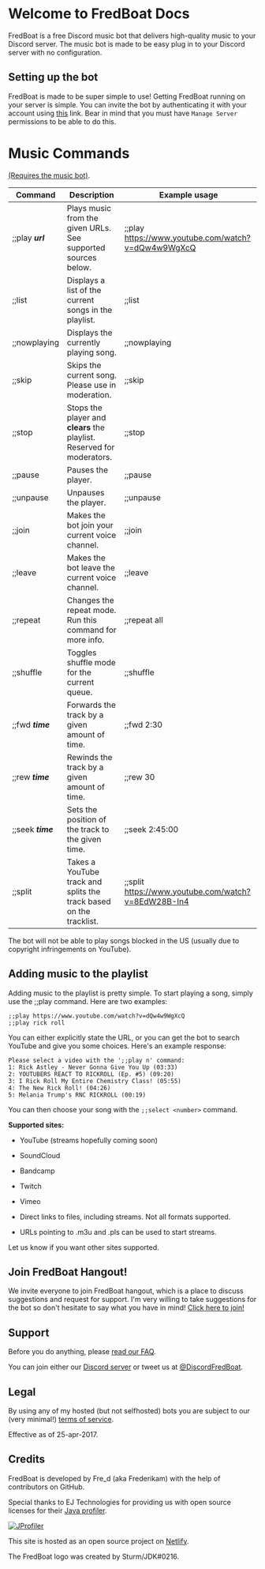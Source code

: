 # Welcome to FredBoat Docs
FredBoat is a free Discord music bot that delivers high-quality music to your Discord server. The music bot is made to be easy plug in to your Discord server with no configuration. 

## Setting up the bot
FredBoat is made to be super simple to use! Getting FredBoat running on your server is simple. You can invite the bot by authenticating it with your account using [this](https://discordapp.com/oauth2/authorize?&client_id=184405253028970496&scope=bot) link. Bear in mind that you must have `Manage Server` permissions to be able to do this.

# Music Commands
[(Requires the music bot)](https://discordapp.com/oauth2/authorize?&client_id=184405253028970496&scope=bot).

| Command                    | Description                                                           | Example usage                               |
|----------------------------|-----------------------------------------------------------------------|---------------------------------------------|
| ;;play ***url***           | Plays music from the given URLs. See supported sources below.       | ;;play https://www.youtube.com/watch?v=dQw4w9WgXcQ     |
| ;;list                     | Displays a list of the current songs in the playlist.                 | ;;list                                      |
| ;;nowplaying               | Displays the currently playing song.                                  | ;;nowplaying                                |
| ;;skip                     | Skips the current song. Please use in moderation.                     | ;;skip                                      |
| ;;stop                     | Stops the player and **clears** the playlist. Reserved for moderators.| ;;stop                                      |
| ;;pause                    | Pauses the player.                                                    | ;;pause                                     |
| ;;unpause                  | Unpauses the player.                                                  | ;;unpause                                   |
| ;;join                     | Makes the bot join your current voice channel.                        | ;;join                                      |
| ;;leave                    | Makes the bot leave the current voice channel.                        | ;;leave                                     |
| ;;repeat                   | Changes the repeat mode. Run this command for more info.              | ;;repeat all                                |
| ;;shuffle                  | Toggles shuffle mode for the current queue.                           | ;;shuffle                                   |
| ;;fwd ***time***           | Forwards the track by a given amount of time.                         | ;;fwd 2:30                                  |
| ;;rew ***time***           | Rewinds the track by a given amount of time.                          | ;;rew 30                                    |
| ;;seek ***time***          | Sets the position of the track to the given time.                     | ;;seek 2:45:00                              |
| ;;split                    | Takes a YouTube track and splits the track based on the tracklist.    | ;;split https://www.youtube.com/watch?v=8EdW28B-In4   |


The bot will not be able to play songs blocked in the US (usually due to copyright infringements on YouTube).

## Adding music to the playlist
Adding music to the playlist is pretty simple. To start playing a song, simply use the ;;play command. Here are two examples:
```
;;play https://www.youtube.com/watch?v=dQw4w9WgXcQ
;;play rick roll
```
You can either explicitly state the URL, or you can get the bot to search YouTube and give you some choices. Here's an example response:

```
Please select a video with the ';;play n' command:
1: Rick Astley - Never Gonna Give You Up (03:33)
2: YOUTUBERS REACT TO RICKROLL (Ep. #5) (09:20)
3: I Rick Roll My Entire Chemistry Class! (05:55)
4: The New Rick Roll! (04:26)
5: Melania Trump's RNC RICKROLL (00:19)
```

You can then choose your song with the `;;select <number>` command.

**Supported sites:**

* YouTube (streams hopefully coming soon)

* SoundCloud

* Bandcamp

* Twitch

* Vimeo

* Direct links to files, including streams. Not all formats supported.

* URLs pointing to .m3u and .pls can be used to start streams.

Let us know if you want other sites supported. 

## Join FredBoat Hangout!
We invite everyone to join FredBoat hangout, which is a place to discuss suggestions and request for support. I'm very willing to take suggestions for the bot so don't hesitate to say what you have in mind! [Click here to join!](https://discord.gg/cgPFW4q)

## Support
Before you do anything, please [read our FAQ](https://fredboat.com/docs/faq).

You can join either our [Discord server](https://discord.gg/cgPFW4q) or tweet us at [@DiscordFredBoat](https://twitter.com/DiscordFredBoat).

## Legal
By using any of my hosted (but not selfhosted) bots you are subject to our (very minimal!) [terms of service](http://docs.fredboat.com/terms).

Effective as of 25-apr-2017.

## Credits
FredBoat is developed by Fre_d (aka Frederikam) with the help of contributors on GitHub.

Special thanks to EJ Technologies for providing us with open source licenses for their [Java profiler](https://www.ej-technologies.com/products/jprofiler/overview.html).

[![JProfiler](https://www.ej-technologies.com/images/product_banners/jprofiler_large.png)](https://www.ej-technologies.com/products/jprofiler/overview.html)

This site is hosted as an open source project on [Netlify](https://www.netlify.com/).

The FredBoat logo was created by Sturm/JDK\#0216.
